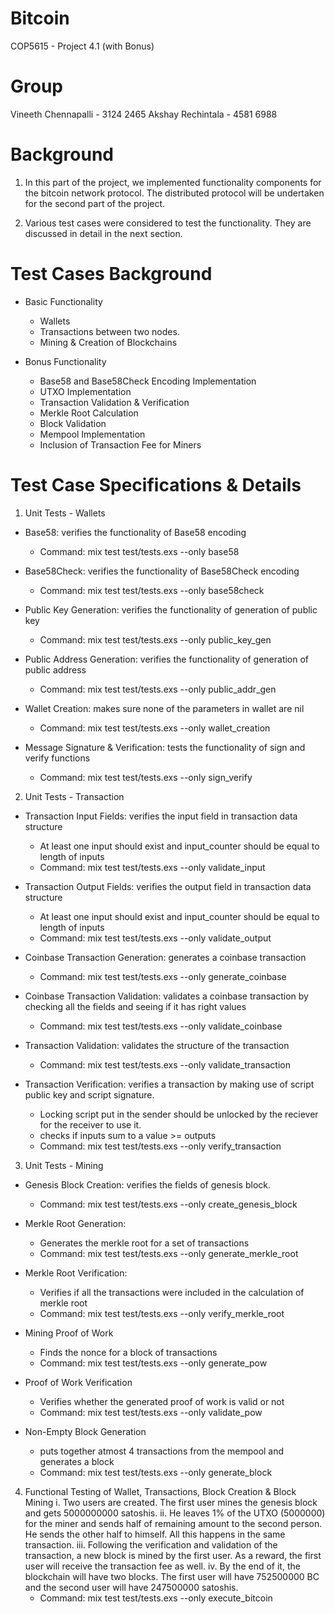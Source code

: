 # Bitcoin

COP5615 - Project 4.1 (with Bonus)

# Group

Vineeth Chennapalli - 3124 2465
Akshay Rechintala - 4581 6988

# Background

1. In this part of the project, we implemented functionality components for the bitcoin network protocol. The distributed protocol will be undertaken for the second part of the project.

2. Various test cases were considered to test the functionality. They are discussed in detail in the next section.

# Test Cases Background

- Basic Functionality
  - Wallets
  - Transactions between two nodes.
  - Mining & Creation of Blockchains

- Bonus Functionality
  - Base58 and Base58Check Encoding Implementation
  - UTXO Implementation
  - Transaction Validation & Verification
  - Merkle Root Calculation
  - Block Validation
  - Mempool Implementation
  - Inclusion of Transaction Fee for Miners


# Test Case Specifications & Details

1. Unit Tests - Wallets
  
  - Base58: verifies the functionality of Base58 encoding
    - Command: mix test test/tests.exs --only base58
  
  - Base58Check: verifies the functionality of Base58Check encoding
    - Command: mix test test/tests.exs --only base58check

  - Public Key Generation: verifies the functionality of generation of public key
    - Command: mix test test/tests.exs --only public_key_gen

  - Public Address Generation: verifies the functionality of generation of public address
    - Command: mix test test/tests.exs --only public_addr_gen

  - Wallet Creation: makes sure none of the parameters in wallet are nil
    - Command: mix test test/tests.exs --only wallet_creation

  - Message Signature & Verification: tests the functionality of sign and verify functions
    - Command: mix test test/tests.exs --only sign_verify

2. Unit Tests - Transaction

  - Transaction Input Fields: verifies the input field in transaction data structure 
    - At least one input should exist and input_counter should be equal to length of inputs
    - Command: mix test test/tests.exs --only validate_input

  - Transaction Output Fields: verifies the output field in transaction data structure
    - At least one input should exist and input_counter should be equal to length of inputs
    - Command: mix test test/tests.exs --only validate_output

  - Coinbase Transaction Generation: generates a coinbase transaction
    - Command: mix test test/tests.exs --only generate_coinbase

  - Coinbase Transaction Validation: validates a coinbase transaction by checking all the fields and seeing if it has right values
    - Command: mix test test/tests.exs --only validate_coinbase

  - Transaction Validation: validates the structure of the transaction
    - Command: mix test test/tests.exs --only validate_transaction

  - Transaction Verification: verifies a transaction by making use of script public key and script signature.
    - Locking script put in the sender should be unlocked by the reciever for the receiver to use it.
    - checks if inputs sum to a value >= outputs
    - Command: mix test test/tests.exs --only verify_transaction
  

3. Unit Tests - Mining

  - Genesis Block Creation: verifies the fields of genesis block.
    - Command: mix test test/tests.exs --only create_genesis_block

  - Merkle Root Generation: 
    - Generates the merkle root for a set of transactions
    - Command: mix test test/tests.exs --only generate_merkle_root

  - Merkle Root Verification:
    - Verifies if all the transactions were included in the calculation of merkle root
    - Command: mix test test/tests.exs --only verify_merkle_root

  - Mining Proof of Work
    - Finds the nonce for a block of transactions
    - Command: mix test test/tests.exs --only generate_pow

  - Proof of Work Verification
    - Verifies whether the generated proof of work is valid or not
    - Command: mix test test/tests.exs --only validate_pow

  - Non-Empty Block Generation 
    - puts together atmost 4 transactions from the mempool and generates a block
    - Command: mix test test/tests.exs --only generate_block

4. Functional Testing of Wallet, Transactions, Block Creation & Block Mining
  i. Two users are created. The first user mines the genesis block and gets 5000000000 satoshis. 
  ii. He leaves 1% of the UTXO (5000000) for the miner and sends half of remaining amount to the second person. He sends the other half to himself. All this happens in the same transaction. 
  iii. Following the verification and validation of the transaction, a new block is mined by the first user. As a reward, the first user will receive the transaction fee as well. 
  iv. By the end of it, the blockchain will have two blocks. The first user will have 752500000 BC and the second user will have 247500000 satoshis.
    - Command: mix test test/tests.exs --only execute_bitcoin
